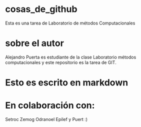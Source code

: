 # cosas_de_github
Esta es una tarea de Laboratorio de métodos Computacionales

# sobre el autor
Alejandro Puerta es estudiante de la clase Laboratorio métodos computacionales y este repositorio es la tarea de GIT. 

Esto es escrito en markdown
===========================


# En colaboración con:

Setroc Zemog Odranoel Epilef y Puert :)
